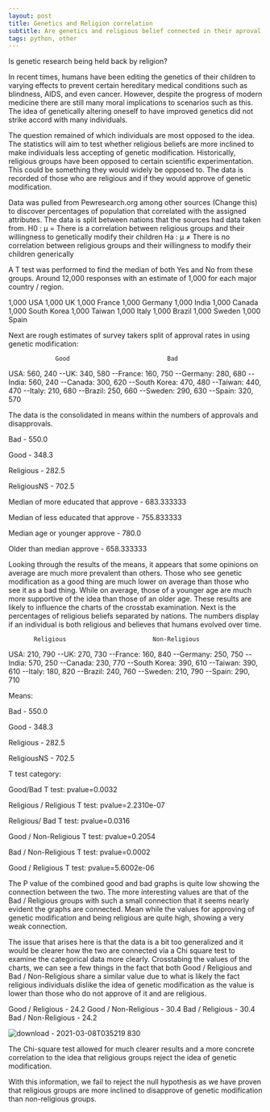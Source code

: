 ```yaml
---
layout: post
title: Genetics and Religion correlation
subtitle: Are genetics and religious belief connected in their aproval rates?
tags: python, other
---
```


Is genetic research being held back by religion?

In recent times, humans have been editing the genetics of their children to varying effects to prevent certain hereditary medical conditions such as blindness, AIDS, and even cancer.
However, despite the progress of modern medicine there are still many moral implications to scenarios such as this. The idea of genetically altering oneself to have improved genetics did not strike accord with many individuals.

The question remained of which individuals are most opposed to the idea. The statistics will aim to test whether religious beliefs are more inclined to make individuals less accepting of genetic modification.
Historically, religious groups have been opposed to certain scientific experimentation. This could be something they would widely be opposed to. The data is recorded of those who are religious and if they would approve of genetic modification.

Data was pulled from Pewresearch.org among other sources (Change this) to discover percentages of population that correlated with the assigned attributes. The data is split between nations that the sources had data taken from.
H0 : µ = There is a correlation between religious groups and their willingness to genetically modify their children
Ha : µ ≠ There is no correlation between religious groups and their willingness to modify their children generically

A T test was performed to find the median of both Yes and No from these groups.
Around 12,000 responses with an estimate of 1,000 for each major country / region.

1,000 USA
1,000 UK
1,000 France
1,000 Germany
1,000 India
1,000 Canada
1,000 South Korea
1,000 Taiwan
1,000 Italy
1,000 Brazil
1,000 Sweden
1,000 Spain

Next are rough estimates of survey takers split of approval rates in using genetic modification:

                 Good							Bad
USA: 560, 240
--UK: 340, 580
--France: 160, 750
--Germany: 280, 680
--India: 560, 240
--Canada: 300, 620
--South Korea: 470, 480
--Taiwan: 440, 470
--Italy: 210, 680
--Brazil: 250, 660
--Sweden: 290, 630
--Spain: 320, 570

The data is the consolidated in means within the numbers of approvals and disapprovals.

Bad  -  550.0

Good  -  348.3

Religious  -  282.5

ReligiousNS  -  702.5

Median of more educated that approve  -  683.333333

Median of less educated that approve  -  755.833333

Median age or younger approve   -  780.0

Older than median approve  -  658.333333

Looking through the results of the means, it appears that some opinions on average are much more prevalent than others. Those who see genetic modification as a good thing are much lower on average than those who see it as a bad thing. While on average, those of a younger age are much more supportive of the idea than those of an older age.
These results are likely to influence the charts of the crosstab examination.
Next is the percentages of religious beliefs separated by nations. The numbers display if an individual is both religious and believes that humans evolved over time.

           Religious						Non-Religious
USA: 210, 790
--UK: 270, 730
--France: 160, 840
--Germany: 250, 750
--India: 570, 250
--Canada: 230, 770
--South Korea: 390, 610
--Taiwan: 390, 610
--Italy: 180, 820
--Brazil: 240, 760
--Sweden: 210, 790
--Spain: 290, 710



Means:

Bad  -  550.0

Good  -  348.3

Religious  -  282.5

ReligiousNS  -  702.5

T test category:

Good/Bad T test: pvalue=0.0032

Religious / Religious T test: pvalue=2.2310e-07

Religious/ Bad T test: pvalue=0.0316

Good / Non-Religious T test: pvalue=0.2054

Bad / Non-Religious T test: pvalue=0.0002

Good / Religious T test: pvalue=5.6002e-06

The P value of the combined good and bad graphs is quite low showing the connection between the two. The more interesting values are that of the Bad / Religious groups with such a small connection that it seems nearly evident the graphs are connected. Mean while the values for approving of genetic modification and being religious are quite high, showing a very weak connection.

The issue that arises here is that the data is a bit too generalized and it would be clearer how the two are connected via a Chi square test to examine the categorical data more clearly.
Crosstabing the values of the charts, we can see a few things in the fact that both Good / Religious and Bad / Non-Religious share a similar value due to what is likely the fact religious individuals dislike the idea of genetic modification as the value is lower than those who do not approve of it and are religious.

Good / Religious - 24.2
Good / Non-Religious - 30.4
Bad / Religious - 30.4
Bad / Non-Religious - 24.2


![download - 2021-03-08T035219 830](https://user-images.githubusercontent.com/48320567/110390319-cfa02b00-8033-11eb-9849-fefed2d3e0aa.png)


The Chi-square test allowed for much clearer results and a more concrete correlation to the idea that religious groups reject the idea of genetic modification.

With this information, we fail to reject the null hypothesis as we have proven that religious groups are more inclined to disapprove of genetic modification than non-religious groups.
